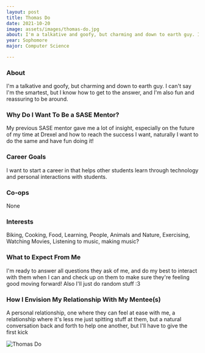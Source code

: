 ```yaml
---
layout: post
title: Thomas Do 
date: 2021-10-20
image: assets/images/thomas-do.jpg
about: I'm a talkative and goofy, but charming and down to earth guy. I can't say I'm the smartest, but I know how to get to the answer, and I'm also fun and reassuring to be around.
year: Sophomore
major: Computer Science

---
```


### About

I'm a talkative and goofy, but charming and down to earth guy. I can't say I'm the smartest, but I know how to get to the answer, and I'm also fun and reassuring to be around.

### Why Do I Want To Be a SASE Mentor?

My previous SASE mentor gave me a lot of insight, especially on the future of my time at Drexel and how to reach the success I want, naturally I want to do the same and have fun doing it!

### Career Goals

I want to start a career in that helps other students learn through technology and personal interactions with students.

### Co-ops

None

### Interests

Biking, Cooking, Food, Learning, People, Animals and Nature, Exercising, Watching Movies, Listening to music, making music?

### What to Expect From Me

I'm ready to answer all questions they ask of me, and do my best to interact with them when I can and check up on them to make sure they're feeling good moving forward! Also I'll just do random stuff :3

### How I Envision My Relationship With My Mentee(s) 

A personal relationship, one where they can feel at ease with me, a relationship where it's less me just spitting stuff at them, but a natural conversation back and forth to help one another, but I'll have to give the first kick

<div class="text-center my-5">
    <img src="{ "assets/images/thomas-do.jpg" | absolute_url }" alt="Thomas Do" class="rounded post-img" />
</div>
